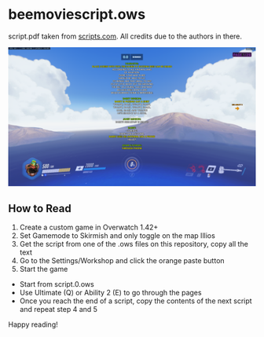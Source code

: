 # beemoviescript.ows

script.pdf taken from [scripts.com](https://www.scripts.com/script/bee_movie_313). All credits due to the authors in there.


![First page](resources/first_page.png)

## How to Read
1. Create a custom game in Overwatch 1.42+
2. Set Gamemode to Skirmish and only toggle on the map Illios
3. Get the script from one of the .ows files on this repository, copy all the text
4. Go to the Settings/Workshop and click the orange paste button
5. Start the game

- Start from script.0.ows
- Use Ultimate (Q) or Ability 2 (E) to go through the pages
- Once you reach the end of a script, copy the contents of the next script and repeat step 4 and 5


Happy reading!
